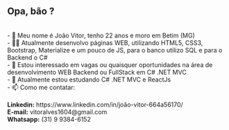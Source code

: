 

<h2><b>Opa, bão ?</b></h2> <br>
- 👋 Meu nome é João Vitor, tenho 22 anos e moro em Betim (MG) <br>
- 👨‍💻 Atualmente desenvolvo páginas WEB, utilizando HTML5, CSS3, Bootstrap, Materialize e um pouco de JS, para o banco utilizo SQL e para o Backend o C# <br>
- 👀 Estou interessado em vagas ou quaisquer oportunidades na área de desenvolvimento WEB Backend ou FullStack em C# .NET MVC<br>
- 🌱 Atualmente estou estudando C# .NET MVC e ReactJs <br>
- 📫 Como me contatar: <br>
<br><b>Linkedin:</b> https://www.linkedin.com/in/joão-vitor-664a56170/
<br><b>E-mail:</b> vitoralves1604@gmail.com
<br><b>Whatsapp:</b> (31) 9 9384-6152

<!---
lled16/lled16 is a ✨ special ✨ repository because its `README.md` (this file) appears on your GitHub profile.
You can click the Preview link to take a look at your changes.
--->
